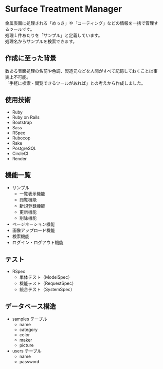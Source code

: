 # Surface Treatment Manager
金属表面に処理される「めっき」や「コーティング」などの情報を一括で管理するツールです。<br>
処理１件あたりを「サンプル」と定義しています。<br>
処理名からサンプルを検索できます。<!-- ・「製造元から検索」・「種類から検索」の３種類を用意しています。 -->

## 作成に至った背景
数ある表面処理の名前や色調、製造元などを人間がすべて記憶しておくことは事実上不可能。<br>
「手軽に検索・閲覧できるツールがあれば」との考えから作成しました。

## 使用技術
- Ruby
- Ruby on Rails
- Bootstrap
- Sass
- RSpec
- Rubocop
- Rake
- PostgreSQL
- CircleCI
- Render

## 機能一覧
- サンプル
  - 一覧表示機能
  - 閲覧機能
  - 新規登録機能
  - 更新機能
  - 削除機能
- ページネーション機能
- 画像アップロード機能
- 検索機能
- ログイン・ログアウト機能
<!--
- 新着情報表示機能
- 管理者機能 -->

## テスト
- RSpec
  - 単体テスト（ModelSpec）
  - 機能テスト（RequestSpec）
  - 統合テスト（SystemSpec）

## データベース構造
- samples テーブル
  - name
  - category
  - color
  - maker
  - picture
- users テーブル
  - name
  - password
